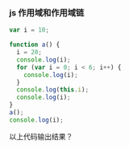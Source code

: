 ### js 作用域和作用域链

```js
var i = 10;

function a() {
  i = 20;
  console.log(i);
  for (var i = 0; i < 6; i++) {
    console.log(i);
  }
  console.log(this.i);
  console.log(i);
}
a();
console.log(i);
```

以上代码输出结果？